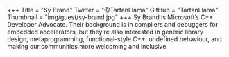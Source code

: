 +++
Title = "Sy Brand"
Twitter = "@TartanLlama"
GitHub = "TartanLlama"
Thumbnail = "img/guest/sy-brand.jpg"
+++
Sy Brand is Microsoft’s C++ Developer Advocate. Their background is in compilers and debuggers for embedded accelerators, but they’re also interested in generic library design, metaprogramming, functional-style C++, undefined behaviour, and making our communities more welcoming and inclusive.